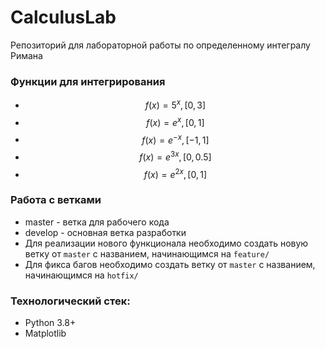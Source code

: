 # CalculusLab
Репозиторий для лабораторной работы по определенному интегралу Римана

### Функции для интегрирования
- $$f(x)=5^x, [0,3]$$
- $$f(x)=e^x, [0,1]$$
- $$f(x)=e^{-x}, [-1,1]$$
- $$f(x)=e^{3x}, [0,0.5]$$
- $$f(x)=e^{2x}, [0,1]$$

### Работа с ветками
- master - ветка для рабочего кода
- develop - основная ветка разработки
- Для реализации нового функционала необходимо создать новую ветку от `master` с названием, начинающимся на `feature/`
- Для фикса багов необходимо создать ветку от `master` с названием, начинающимся на `hotfix/`

### Технологический стек:
- Python 3.8+
- Matplotlib
